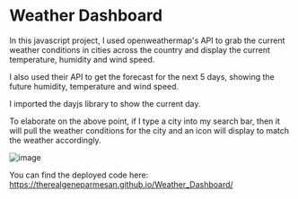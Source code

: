 # Weather Dashboard 

In this javascript project, I used openweathermap's API to grab the current weather conditions in cities across the country and display the current temperature, humidity and wind speed.

I also used their API to get the forecast for the next 5 days, showing the future humidity, temperature and wind speed.

I imported the dayjs library to show the current day. 

To elaborate on the above point, if I type a city into my search bar, then it will pull the weather conditions for the city and an icon will display to match the weather accordingly.

![image](https://user-images.githubusercontent.com/119083185/216254715-8e327eb9-443f-4908-aa9b-1cf4e0e2476d.png)


You can find the deployed code here: https://therealgeneparmesan.github.io/Weather_Dashboard/
